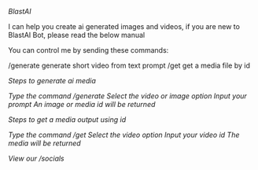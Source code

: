 *BlastAI*

I can help you create ai generated images and videos,
if you are new to BlastAI Bot, please read the below manual

You can control me by sending these commands:

/generate generate short video from text prompt
/get get a media file by id

*Steps to generate ai media*

_Type the command /generate_
_Select the video or image option_
_Input your prompt_
_An image or media id will be returned_

*Steps to get a media output using id*

_Type the command /get_
_Select the video option_
_Input your video id_
_The media will be returned_


_View our /socials_
